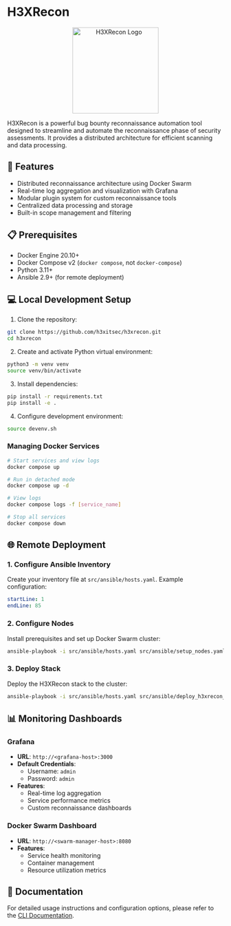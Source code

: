 # H3XRecon

<p align="center">
  <img src="docs/assets/logo.png" alt="H3XRecon Logo" width="200"/>
</p>

H3XRecon is a powerful bug bounty reconnaissance automation tool designed to streamline and automate the reconnaissance phase of security assessments. It provides a distributed architecture for efficient scanning and data processing.

## 🚀 Features

- Distributed reconnaissance architecture using Docker Swarm
- Real-time log aggregation and visualization with Grafana
- Modular plugin system for custom reconnaissance tools
- Centralized data processing and storage
- Built-in scope management and filtering

## 📋 Prerequisites

- Docker Engine 20.10+
- Docker Compose v2 (`docker compose`, not `docker-compose`)
- Python 3.11+
- Ansible 2.9+ (for remote deployment)

## 💻 Local Development Setup

1. Clone the repository:
```bash
git clone https://github.com/h3xitsec/h3xrecon.git
cd h3xrecon
```

2. Create and activate Python virtual environment:
```bash
python3 -m venv venv
source venv/bin/activate
```

3. Install dependencies:
```bash
pip install -r requirements.txt
pip install -e .
```

4. Configure development environment:
```bash
source devenv.sh
```

### Managing Docker Services

```bash
# Start services and view logs
docker compose up

# Run in detached mode
docker compose up -d

# View logs
docker compose logs -f [service_name]

# Stop all services
docker compose down
```

## 🌐 Remote Deployment

### 1. Configure Ansible Inventory

Create your inventory file at `src/ansible/hosts.yaml`. Example configuration:

```yaml:src/ansible/hosts.yaml
startLine: 1
endLine: 85
```

### 2. Configure Nodes

Install prerequisites and set up Docker Swarm cluster:

```bash
ansible-playbook -i src/ansible/hosts.yaml src/ansible/setup_nodes.yaml
```

### 3. Deploy Stack

Deploy the H3XRecon stack to the cluster:

```bash
ansible-playbook -i src/ansible/hosts.yaml src/ansible/deploy_h3xrecon_stack.yaml
```

## 📊 Monitoring Dashboards

### Grafana
- **URL**: `http://<grafana-host>:3000`
- **Default Credentials**: 
  - Username: `admin`
  - Password: `admin`
- **Features**:
  - Real-time log aggregation
  - Service performance metrics
  - Custom reconnaissance dashboards

### Docker Swarm Dashboard
- **URL**: `http://<swarm-manager-host>:8080`
- **Features**:
  - Service health monitoring
  - Container management
  - Resource utilization metrics

## 📖 Documentation

For detailed usage instructions and configuration options, please refer to the [CLI Documentation](src/h3xrecon/cli/README.md).
